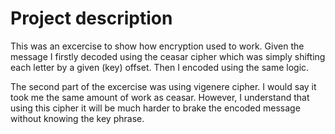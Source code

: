 # Project description

This was an excercise to show how encryption used to work. Given the message I firstly decoded using the ceasar cipher which was simply shifting each letter by a given (key) offset. Then I encoded using the same logic.

The second part of the excercise was using vigenere cipher. I would say it took me the same amount of work as ceasar. However, I understand that using this cipher it will be much harder to brake the encoded message without knowing the key phrase. 